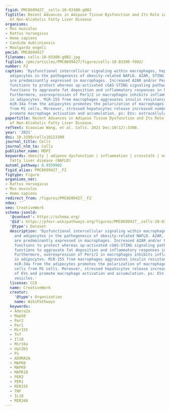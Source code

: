 ```yaml
---
figid: PMC8699427__cells-10-03300-g002
figtitle: Recent Advances in Adipose Tissue Dysfunction and Its Role in the Pathogenesis
  of Non-Alcoholic Fatty Liver Disease
organisms:
- Mus musculus
- Rattus norvegicus
- Homo sapiens
- Candida dubliniensis
- Moolgarda engeli
pmcid: PMC8699427
filename: cells-10-03300-g002.jpg
figlink: /pmc/articles/PMC8699427/figure/cells-10-03300-f002/
number: F2
caption: 'Dysfunctional intercellular signaling within macrophages, hepatocytes and
  adipocytes in the pathogenesis of obesity-related NAFLD. A2AR, STING and Per1/2
  are predominantly expressed in macrophages. Increased A2AR and/or Per1/2 in macrophages
  functions to protect whereas up-activated cGAS-STING signaling pathway in macrophages
  functions to aggravate fat deposition and inflammatory responses in hepatocytes.
  Furthermore, overexpression of Per1/2 in macrophages inhibits inflammatory responses
  in adipocytes. MiR-155 from macrophages aggravates insulin resistance. In contrast,
  miR-34a from the adipocytes promotes the polarization of macrophages toward M2 cells
  from M1 cells. Moreover, stressed hepatocytes release increased numbers of EVs and
  promote macrophage activation and accumulation. ps: EVs: extracellular vesicles.'
papertitle: Recent Advances in Adipose Tissue Dysfunction and Its Role in the Pathogenesis
  of Non-Alcoholic Fatty Liver Disease.
reftext: Xiaoxiao Wang, et al. Cells. 2021 Dec;10(12):3300.
year: '2021'
doi: 10.3390/cells10123300
journal_title: Cells
journal_nlm_ta: Cells
publisher_name: MDPI
keywords: obesity | adipose dysfunction | inflammation | crosstalk | nonalcoholic
  fatty liver disease (NAFLD)
automl_pathway: 0.9359902
figid_alias: PMC8699427__F2
figtype: Figure
organisms_ner:
- Rattus norvegicus
- Mus musculus
- Homo sapiens
redirect_from: /figures/PMC8699427__F2
ndex: ''
seo: CreativeWork
schema-jsonld:
  '@context': https://schema.org/
  '@id': https://pfocr.wikipathways.org/figures/PMC8699427__cells-10-03300-g002.html
  '@type': Dataset
  description: 'Dysfunctional intercellular signaling within macrophages, hepatocytes
    and adipocytes in the pathogenesis of obesity-related NAFLD. A2AR, STING and Per1/2
    are predominantly expressed in macrophages. Increased A2AR and/or Per1/2 in macrophages
    functions to protect whereas up-activated cGAS-STING signaling pathway in macrophages
    functions to aggravate fat deposition and inflammatory responses in hepatocytes.
    Furthermore, overexpression of Per1/2 in macrophages inhibits inflammatory responses
    in adipocytes. MiR-155 from macrophages aggravates insulin resistance. In contrast,
    miR-34a from the adipocytes promotes the polarization of macrophages toward M2
    cells from M1 cells. Moreover, stressed hepatocytes release increased numbers
    of EVs and promote macrophage activation and accumulation. ps: EVs: extracellular
    vesicles.'
  license: CC0
  name: CreativeWork
  creator:
    '@type': Organization
    name: WikiPathways
  keywords:
  - Adora2a
  - Mapk8
  - Per2
  - Per1
  - Mir155
  - Tnf
  - Il18
  - Mir34a
  - Ugt2b5
  - Ps
  - ADORA2A
  - MAPK8
  - MAPK9
  - MAPK10
  - PER2
  - PER1
  - MIR155
  - TNF
  - IL18
  - MIR34A
---
```

